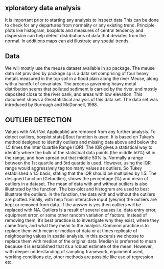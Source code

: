 ## xploratory data analysis

It is important prior to starting any analysis to inspect data This can be done to check for any departures from normality or any existing trend. Principle plots like histogram, boxplots and measures of central tendency and dispersion can help detect distributions of data that deviates from the normal. In additions maps can aid illustrate any spatial trends.

## Data

We will mostly use the meuse dataset available in sp package. The meuse data set provided by package sp is a data set comprising of four heavy metals measured in the top soil in a flood plain along the river Meuse, along with a handful of covariates. The process governing heavy metal distribution seems that polluted sediment is carried by the river, and mostly deposited close to the river bank, and areas with low elevation. This document shows a Geostatistical analysis of this data set. The data set was introduced by Burrough and McDonnell, 1998.

## OUTLIER DETECTION

Values with NA (Not Applicable) are removed from any further analysis. To detect outliers, boxplot.stats()$out function is used. It is based on Tukey’s method designed to identify outliers and missing data above and below the 1.5 times the Inter Quartile Range (IQR). The IQR gives a statistical way to identify where the bulk of the statistical data points (the middle 50%) sit in the range, and how spread out that middle 50% is. Normally a range between the 1st quartile and 3rd quartie is used. However, using the IQR range would aggressively tag too many values as outliers. So Tukey established a 1.5 basis, stating that the IQR should be multiplied by 1.5. The designed function (Getoutlier), shows the percentage (%) and mean of outliers in a dataset. The mean of data with and without outliers is also illustrated by the function. The box-plot and histogram are used to best illustrate the outliers. In the function, the data with and without the outliers are plotted. Finally, with help from interactive input (yes/no) the outliers are kept or removed from data. If the answer is yes then outliers will be replaced with NA. Outliers is a result of several causes i.e. data entry error, equipment error, or some other random variation of factors. Instead of removing them, it’s best practice is to investigate why they exist, where they came from, and what they mean to the analysis. Common practice is to replace them with mean or median of data or at times replicate of neighbouring values in spatial analysis. In this excersis we choose to replace them with median of the original data. Median is preferred to mean because it is established that its a robust estimate of the mean. However, with deeper understanding of sampling framework, equioment used, working conditions etc, other methods are possible like use of regression etc.

